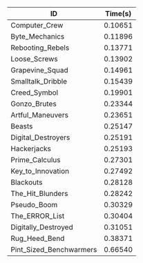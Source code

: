 |ID|Time(s)|
|-|-|
|Computer_Crew|0.10651|
|Byte_Mechanics|0.11896|
|Rebooting_Rebels|0.13771|
|Loose_Screws|0.13902|
|Grapevine_Squad|0.14961|
|Smalltalk_Dribble|0.15439|
|Creed_Symbol|0.19901|
|Gonzo_Brutes|0.23344|
|Artful_Maneuvers|0.23651|
|Beasts|0.25147|
|Digital_Destroyers|0.25191|
|Hackerjacks|0.25193|
|Prime_Calculus|0.27301|
|Key_to_Innovation|0.27492|
|Blackouts|0.28128|
|The_Hit_Blunders|0.28242|
|Pseudo_Boom|0.30329|
|The_ERROR_List|0.30404|
|Digitally_Destroyed|0.31051|
|Rug_Heed_Bend|0.38371|
|Pint_Sized_Benchwarmers|0.66540|
